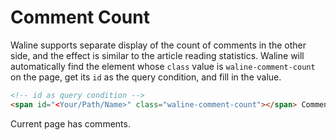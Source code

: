 # Comment Count

Waline supports separate display of the count of comments in the other side, and the effect is similar to the article reading statistics. Waline will automatically find the element whose `class` value is `waline-comment-count` on the page, get its `id` as the query condition, and fill in the value.

```html
<!-- id as query condition -->
<span id="<Your/Path/Name>" class="waline-comment-count"></span> Comments
```

Current page has <span id="/client/count.html" class="waline-comment-count"></span> comments.
